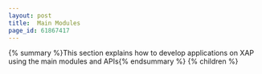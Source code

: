 ```yaml
---
layout: post
title:  Main Modules
page_id: 61867417
---
```


{% summary %}This section explains how to develop applications on XAP using the main modules and APIs{% endsummary %}
{% children %}
